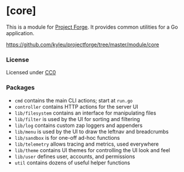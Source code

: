 <!--- Content managed by Project Forge, see [projectforge.md] for details. -->
# [core]

This is a module for [Project Forge](https://projectforge.dev). It provides common utilities for a Go application.

https://github.com/kyleu/projectforge/tree/master/module/core

### License

Licensed under [CC0](https://creativecommons.org/share-your-work/public-domain/cc0)

### Packages
- `cmd` contains the main CLI actions; start at `run.go`
- `controller` contains HTTP actions for the server UI
- `lib/filesystem` contains an interface for manipulating files
- `lib/filter` is used by the UI for sorting and filtering
- `lib/log` contains custom zap loggers and appenders
- `lib/menu` is used by the UI to draw the leftnav and breadcrumbs
- `lib/sandbox` is for one-off ad-hoc functions
- `lib/telemetry` allows tracing and metrics, used everywhere
- `lib/theme` contains UI themes for controlling the UI look and feel
- `lib/user` defines user, accounts, and permissions
- `util` contains dozens of useful helper functions
